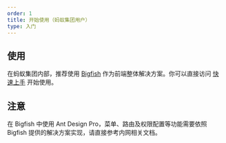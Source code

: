 ```yaml
---
order: 1
title: 开始使用（蚂蚁集团用户）
type: 入门
---
```


## 使用

在蚂蚁集团内部，推荐使用 [Bigfish](https://bigfish.alipay.com) 作为前端整体解决方案。你可以直接访问 [快速上手](https://bigfish.antfin-inc.com/doc/getting-started) 开始使用。

## 注意

在 Bigfish 中使用 Ant Design Pro，菜单、路由及权限配置等功能需要依照 Bigfish 提供的解决方案实现，请直接参考内网相关文档。
